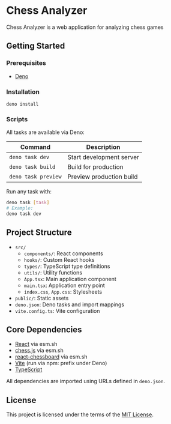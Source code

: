 # Chess Analyzer

Chess Analyzer is a web application for analyzing chess games


## Getting Started

### Prerequisites

- [Deno](https://deno.com/)

### Installation

```
deno install
```

### Scripts

All tasks are available via Deno:

| Command            | Description               |
|--------------------|---------------------------|
| `deno task dev`    | Start development server  |
| `deno task build`  | Build for production      |
| `deno task preview`| Preview production build  |

Run any task with:

```bash
deno task [task]
# Example:
deno task dev
```

## Project Structure

- `src/`
  - `components/`: React components
  - `hooks/`: Custom React hooks
  - `types/`: TypeScript type definitions
  - `utils/`: Utility functions
  - `App.tsx`: Main application component
  - `main.tsx`: Application entry point
  - `index.css`, `App.css`: Stylesheets
- `public/`: Static assets
- `deno.json`: Deno tasks and import mappings
- `vite.config.ts`: Vite configuration

## Core Dependencies

- [React](https://react.dev/) via esm.sh
- [chess.js](https://github.com/jhlywa/chess.js) via esm.sh
- [react-chessboard](https://github.com/Clariity/react-chessboard) via esm.sh
- [Vite](https://vitejs.dev/) (run via npm: prefix under Deno)
- [TypeScript](https://www.typescriptlang.org/)

All dependencies are imported using URLs defined in `deno.json`.

## License

This project is licensed under the terms of the [MIT License](LICENSE).


